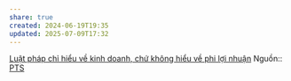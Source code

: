 ```yaml
---
share: true
created: 2024-06-19T19:35
updated: 2025-07-09T17:32
---
```

[Luật pháp chỉ hiểu về kinh doanh, chứ không hiểu về phi lợi nhuận](../../../../%F0%9F%93%9CT%C3%A0i%20nguy%C3%AAn/T%C3%ACnh%20h%C3%ACnh%20%E1%BB%9F%20Vi%E1%BB%87t%20Nam/Lu%E1%BA%ADt,%20qu%E1%BA%A3n%20l%C3%BD%20nh%C3%A0%20n%C6%B0%E1%BB%9Bc/V%C3%AC%20ng%C6%B0%E1%BB%9Di%20y%E1%BA%BFu%20th%E1%BA%BF/Lu%E1%BA%ADt%20ph%C3%A1p%20ch%E1%BB%89%20hi%E1%BB%83u%20v%E1%BB%81%20kinh%20doanh,%20ch%E1%BB%A9%20kh%C3%B4ng%20hi%E1%BB%83u%20v%E1%BB%81%20phi%20l%E1%BB%A3i%20nhu%E1%BA%ADn.md)
Nguồn:: [PTS](../../../%CE%9E%20Ngu%E1%BB%93n/PTS.md)
